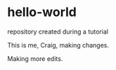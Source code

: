 # hello-world
repository created during a tutorial

This is me, Craig, making changes.


Making more edits.
